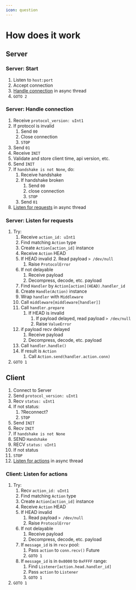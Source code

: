 ```yaml
---
icon: question
---
```


# How does it work

## Server

### Server: Start

1. Listen to `host:port`
2. Accept connection
3. [Handle connection](#server-handle-connection) in async thread
4. `GOTO 2`

### Server: Handle connection

1. Receive `protocol_version: uInt1`
2. If protocol is invalid
   1. Send `00`
   2. Close connection
   3. `STOP`
3. Send `01`
4. Receive `INIT`
5. Validate and store client time, api version, etc.
6. Send `INIT`
7. If `handshake is not None`, do:
   1. Receive handshake
   2. If handshake broken
      1. Send `00`
      2. close connection
      3. `STOP`
   3. Send `01`
8. [Listen for requests](#server-listen-for-requests) in async thread

### Server: Listen for requests

1. Try:
   1. Receive `action_id: uInt1`
   2. Find matching `Action` type
   3. Create `Action[action_id]` instance
   4. Receive `Action` HEAD
   5. If HEAD invalid
      2. Read payload `> /dev/null`
      1. Raise `ProtocolError`
   6. If not delayable
      1. Receive payload
      2. Decompress, decode, etc. payload
   7. Find `Handler` by `Action[action](HEAD).handler_id`
   8. Create `Handle(Action)` instance
   9. Wrap `handler` with `Middleware`
   10. Call `middleware[middleware[handler]]`
   1. Call `handler.prepare`
      1. If HEAD is invalid
         1. If payload delayed, read payload `> /dev/null`
         2. Raise `ValueError`
   2. if payload recv delayed
      1. Receive payload
      2. Decompress, decode, etc. payload
   3. Call `handler.handle()`
   4. If result is `Action`
      1. Call `Action.send(handler.action.conn)`
2. `GOTO 1`

## Client

1. Connect to Server
2. Send `protocol_version: uInt1`
3. Recv `status: uInt1`
4. If not status:
   1. ?Reconnect?
   2. `STOP`
5. Send `INIT`
6. Recv `INIT`
7. If `handshake is not None`
8. SEND `Handshake`
9. RECV `status: uInt1`
10. If not status
1. `STOP`
11. [Listen for actions](#client-listen-for-actions) in async thread

### Client: Listen for actions

1. Try:
   1. Recv `action_id: uInt1`
   2. Find matching `Action` type
   3. Create `Action[action_id]` instance
   4. Receive `Action` HEAD
   5. If HEAD invalid
      1. Read payload `> /dev/null`
      2. Raise `ProtocolError`
   6. If not delayable
      1. Receive payload
      2. Decompress, decode, etc. payload
   7. If `message_id` is in `recv` pool:
      1. Pass `action` to `conn.recv()` Future
      2. `GOTO 1`
   8. If `message_id` is in `0x8000` to `0xFFFF` range:
      1. Find `Listener[action.head.handler_id]`
      2. Pass `action` to `Listener`
      3. `GOTO 1`
2. `GOTO 1`